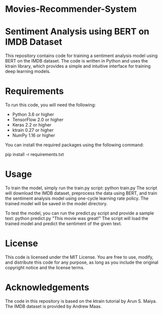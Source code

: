 # Movies-Recommender-System
# Sentiment Analysis using BERT on IMDB Dataset

This repository contains code for training a sentiment analysis model using BERT on the IMDB dataset. The code is written in Python and uses the ktrain library, which provides a simple and intuitive interface for training deep learning models.

# Requirements
To run this code, you will need the following:

- Python 3.6 or higher
- TensorFlow 2.0 or higher
- Keras 2.2 or higher
- ktrain 0.27 or higher
- NumPy 1.16 or higher

You can install the required packages using the following command:

pip install -r requirements.txt

# Usage

To train the model, simply run the train.py script:
python train.py
The script will download the IMDB dataset, preprocess the data using BERT, and train the sentiment analysis model using one-cycle learning rate policy. The trained model will be saved in the model directory.

To test the model, you can run the predict.py script and provide a sample text:
python predict.py "This movie was great!"
The script will load the trained model and predict the sentiment of the given text.

# License
This code is licensed under the MIT License. You are free to use, modify, and distribute this code for any purpose, as long as you include the original copyright notice and the license terms.

# Acknowledgements
The code in this repository is based on the ktrain tutorial by Arun S. Maiya. The IMDB dataset is provided by Andrew Maas.

